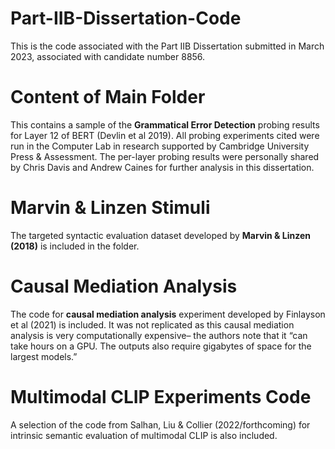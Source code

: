 # Part-IIB-Dissertation-Code
This is the code associated with the Part IIB Dissertation submitted in March 2023, associated with candidate number 8856. 

# Content of Main Folder
This contains a sample of the **Grammatical Error Detection** probing results for Layer 12 of BERT (Devlin et al 2019). All probing experiments cited were run in the Computer Lab in research supported by Cambridge University Press & Assessment.  The per-layer probing results were personally shared by Chris Davis and Andrew Caines for further analysis in this dissertation. 

# Marvin & Linzen Stimuli
The targeted syntactic evaluation dataset developed by **Marvin & Linzen (2018)** is included in the folder. 

# Causal Mediation Analysis
The code for **causal mediation analysis** experiment developed by Finlayson et al (2021) is included. It was not replicated as this causal mediation analysis is very computationally expensive– the authors note that it “can  take hours on a GPU. The outputs also require gigabytes of space for the largest models.”

# Multimodal CLIP Experiments Code
A selection of the code from Salhan, Liu & Collier (2022/forthcoming) for intrinsic semantic evaluation of multimodal CLIP is also included. 
